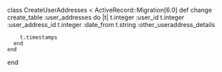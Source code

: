 class CreateUserAddresses < ActiveRecord::Migration[6.0]
    def change
      create_table :user_addresses do |t|
        t.integer :user_id
        t.integer :user_address_id
        t.integer :date_from
        t.string :other_useraddress_details
  
        t.timestamps
      end
    end
  end
